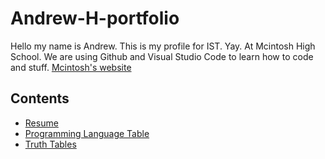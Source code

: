 # Andrew-H-portfolio

Hello my name is Andrew. This is my profile for IST. Yay. At Mcintosh High School. We are using Github and Visual Studio Code to learn how to code and stuff.
[Mcintosh's website](https://www.fcboe.org/mhs)

## Contents
- [Resume](Resume.md)  
- [Programming Language Table](PROGRAMMING-LANGUAGE-TABLE.md)
- [Truth Tables](Binary-Logic.md)
